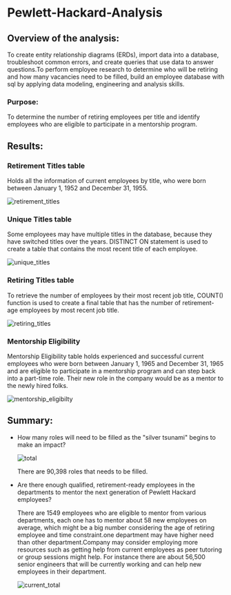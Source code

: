 # Pewlett-Hackard-Analysis
## Overview of the analysis:
To create entity relationship diagrams (ERDs), import data into a database, troubleshoot common errors, and create queries that use data to answer questions.To perform employee research to determine who will be retiring and how many vacancies need to be filled, build an employee database with sql by applying data modeling, engineering and analysis skills.
### Purpose:
To determine the number of retiring employees per title and identify employees who are eligible to participate in a mentorship program.
## Results:
### Retirement Titles table 
Holds all the information of current employees by title, who were born between January 1, 1952 and December 31, 1955.

![retirement_titles](https://user-images.githubusercontent.com/84524153/126687516-b73fb038-3a14-4374-9578-c4596fdf9e82.png)

### Unique Titles table
Some employees may have multiple titles in the database, because they have switched titles over the years. DISTINCT ON statement is used to create a table that contains the most recent title of each employee. 

![unique_titles](https://user-images.githubusercontent.com/84524153/126687535-205f8e59-03f8-4fa0-8f5c-2fad7e5c5847.png)

### Retiring Titles table
To retrieve the number of employees by their most recent job title, COUNT() function is used to create a final table that has the number of retirement-age employees by most recent job title.

![retiring_titles](https://user-images.githubusercontent.com/84524153/126693230-8d1e7a3b-486f-49b2-888a-6b3d105efc7e.png)

### Mentorship Eligibility
Mentorship Eligibility table holds experienced and successful current employees who were born between January 1, 1965 and December 31, 1965 and are eligible to participate in a mentorship program and can step back into a part-time role. Their new role in the company would be as a mentor to the newly hired folks.

![mentorship_eligibilty](https://user-images.githubusercontent.com/84524153/126687539-2756c22e-b06a-44f4-992c-e2959a465d93.png)

## Summary:

- How many roles will need to be filled as the "silver tsunami" begins to make an impact?
  
  ![total](https://user-images.githubusercontent.com/84524153/126775662-7cff0a16-a2a9-4344-b89a-f1ad84ab5ccb.png)
  
  There are  90,398 roles that needs to be filled.

- Are there enough qualified, retirement-ready employees in the departments to mentor the next generation of Pewlett Hackard employees?

  There are 1549 employees who are eligible to mentor from various departments, each one has to mentor about 58 new employees on average, which might be a  big number considering the age of retiring employee and time constraint.one department may have higher need than other department.Company may consider employing more resources such as getting help from current employees as peer tutoring or group sessions might help. For instance there are about 56,500 senior engineers that will be currently working and can help new employees in their department.
  
   ![current_total](https://user-images.githubusercontent.com/84524153/126708630-f20c0c5e-62cb-4671-bdb6-947159fae54b.png)
